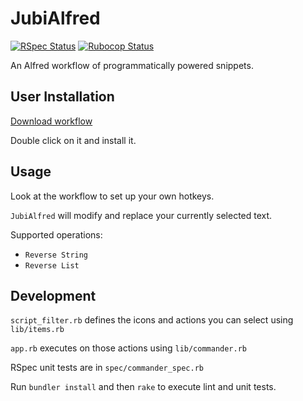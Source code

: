 # JubiAlfred

[![RSpec Status](https://github.com/jubishop/alfred/workflows/RSpec/badge.svg)](https://github.com/jubishop/alfred/actions/workflows/rspec.yml)  [![Rubocop Status](https://github.com/jubishop/alfred/workflows/Rubocop/badge.svg)](https://github.com/jubishop/alfred/actions/workflows/rubocop.yml)

An Alfred workflow of programmatically powered snippets.

## User Installation

[Download workflow](https://github.com/jubishop/alfred/raw/main/JubiAlfred.alfredworkflow)

Double click on it and install it.

## Usage

Look at the workflow to set up your own hotkeys.

`JubiAlfred` will modify and replace your currently selected text.

Supported operations:

- `Reverse String`
- `Reverse List`

## Development

`script_filter.rb` defines the icons and actions you can select using `lib/items.rb`

`app.rb` executes on those actions using `lib/commander.rb`

RSpec unit tests are in `spec/commander_spec.rb`

Run `bundler install` and then `rake` to execute lint and unit tests.
